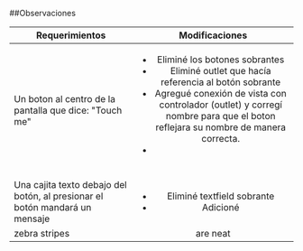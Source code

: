 ##Observaciones

| Requerimientos      | Modificaciones | 
| ------------- |:-------------:| 
| Un boton al centro de la pantalla que dice: "Touch me"       | <ul><li>Eliminé los botones sobrantes</li><li>Eliminé outlet que hacía referencia al botón sobrante</li><li>Agregué conexión de vista con controlador (outlet) y corregí nombre para que el boton reflejara su nombre de manera correcta. <li></ul>         
| Una cajita texto debajo del botón, al presionar el botón mandará un mensaje    | <ul><li>Eliminé textfield sobrante</li><li>Adicioné</li>  |
| zebra stripes | are neat      | 
